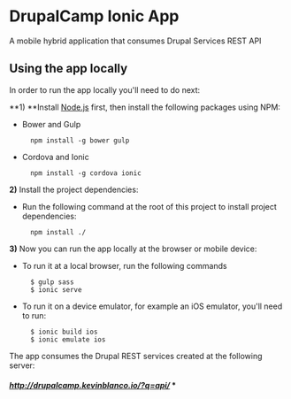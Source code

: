 DrupalCamp Ionic App
=====================

A mobile hybrid application that consumes Drupal Services REST API

## Using the app locally

In order to run the app locally you'll need to do next:

**1) **Install [Node.js](http://nodejs.org/) first, then install the following packages using NPM:

* Bower and Gulp

		npm install -g bower gulp

* Cordova and Ionic
	
		npm install -g cordova ionic
		
		
		
		
		
**2)** Install the project dependencies:

* Run the following command at the root of this project to install project dependencies:

		npm install ./

**3)** Now you can run the app locally at the browser or mobile device:

* To run it at a local browser, run the following commands

		$ gulp sass
		$ ionic serve
		
* To run it on a device emulator, for example an iOS emulator, you'll need to run:

		$ ionic build ios
		$ ionic emulate ios
		
		

The app consumes the Drupal REST services created at the following server: 

#### *http://drupalcamp.kevinblanco.io/?q=api/* * ####





		



